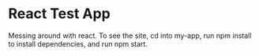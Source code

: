 # React Test App

Messing around with react. To see the site, cd into my-app,
run npm install to install dependencies, and run npm start.
